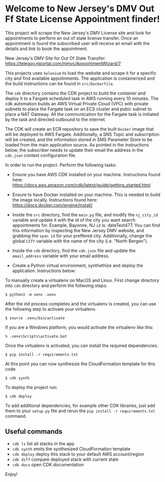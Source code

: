 
# Welcome to New Jersey's DMV Out Ff State License Appointment finder!

This project will scrape the New Jersey's DMV License site and look for appointments to perform an out of state license transfer. 
Once an appointment is found the subscribed user will receive an email with the details and link to book the appointment.

New Jersey's DMV Site for Out Of State Transfer: https://telegov.njportal.com/njmvc/AppointmentWizard/7

This projects uses `Selenium` to load the website and scrape it for a specific city and find available appoitnments.
The application is containerized and the build instructions can be found in `src/Dockerfile`.

The `cdk` directory contains the CDK project to build the container and deploy it to a Fargate scheduled task in AWS running every 10 minutes.
The cdk automation builds an AWS Virtual Private Cloud (VPC) with private subnets to place the Fargate task on an ECS cluster and pubic subnet to place a NAT Gateway. 
All the communication for the Fargate task is initiated by the task and directed outbound to the internet.

The CDK will create an ECR repository to save the built `Docker` image that will be deployed to AWS Fargate. Additionally, a SNS Topic and subscription will be created, and the information stored in SMS Parameter Store to be loaded from the main application source. As pointed in the instructions below, the subscriber needs to update their email the address in the `cdk.json` context configuration file. 

In order to run the project. Perform the following tasks:

* Ensure you have AWS CDK installed on your machine. Instructions found here: https://docs.aws.amazon.com/cdk/latest/guide/getting_started.html 

* Ensure to have Docker installed on your machine. This is needed to build the image locally. Instructions found here: https://docs.docker.com/engine/install/ 

* Inside the `src` directory, find the `main.py` file, and modify the `nj_city_id` variable and update it with the id of the city you want search appointments for. 
  Example, Bayonne, NJ `id` is: dateText477. You can find this information by inspecting the New Jersey DMV website, and grabbing the `span id` for your preffered city.
  Additionally, change the global `CITY` variable with the name of the city (i.e. "North Bergen").

* Inside the `cdk` directory, find the `cdk.json` file and update the `email_address` variable with your email address. 

* Create a Python virtual environment, synthethize and deploy the application. Instructions below:

To manually create a virtualenv on MacOS and Linux. First change directory into `cdk` directory and perform the follwoing steps: 

```
$ python3 -m venv .venv
```

After the init process completes and the virtualenv is created, you can use the following
step to activate your virtualenv.

```
$ source .venv/bin/activate
```

If you are a Windows platform, you would activate the virtualenv like this:

```
% .venv\Scripts\activate.bat
```

Once the virtualenv is activated, you can install the required dependencies.

```
$ pip install -r requirements.txt
```

At this point you can now synthesize the CloudFormation template for this code.

```
$ cdk synth
```

To deploy the project run:

```
$ cdk deploy
```

To add additional dependencies, for example other CDK libraries, just add
them to your `setup.py` file and rerun the `pip install -r requirements.txt`
command.

## Useful commands

 * `cdk ls`          list all stacks in the app
 * `cdk synth`       emits the synthesized CloudFormation template
 * `cdk deploy`      deploy this stack to your default AWS account/region
 * `cdk diff`        compare deployed stack with current state
 * `cdk docs`        open CDK documentation

Enjoy!
